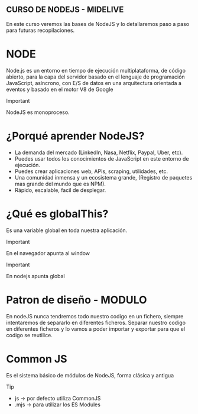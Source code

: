 ## CURSO DE NODEJS - MIDELIVE
En este curso veremos las bases de NodeJS y lo detallaremos paso a paso para futuras recopilaciones.

# NODE
Node.js es un entorno en tiempo de ejecución multiplataforma, de código abierto, para la capa del servidor basado en el lenguaje de programación JavaScript, asíncrono, con E/S de datos en una arquitectura orientada a eventos y basado en el motor V8 de Google

> [!IMPORTANT]
> NodeJS es monoproceso.

# ¿Porqué aprender NodeJS?
- La demanda del mercado (LinkedIn, Nasa, Netflix, Paypal, Uber, etc). 
- Puedes usar todos los conocimientos de JavaScript en este entorno de ejecución.
- Puedes crear aplicaciones web, APIs, scraping, utilidades, etc.
- Una comunidad inmensa y un ecosistema grande, (Registro de paquetes mas grande del mundo que es NPM).
- Rápido, escalable, facil de desplegar.

# ¿Qué es globalThis?
Es una variable global en toda nuestra aplicación.

> [!IMPORTANT]
> En el navegador apunta al window

> [!IMPORTANT]
> En nodejs apunta global

# Patron de diseño - MODULO
En nodeJS nunca tendremos todo nuestro codigo en un fichero, siempre intentaremos de separarlo en diferentes ficheros.
Separar nuestro codigo en diferentes ficheros  y lo vamos a poder importar y exportar para que el codigo se reutilice.

# Common JS
Es el sistema básico de módulos de NodeJS, forma clásica y antigua

> [!TIP]
> - js -> por defecto utiliza CommonJS
> - .mjs -> para utilizar los ES Modules